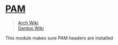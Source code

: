 # [PAM](https://en.wikipedia.org/wiki/Linux_PAM)

> [Arch Wiki](https://wiki.archlinux.org/title/PAM)\
> [Gentoo Wiki](https://wiki.gentoo.org/wiki/PAM)

This module makes sure PAM headers are installed
